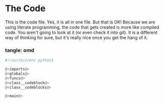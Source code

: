# The Code

This is the code file. Yes, it is all in one file. But that is OK! Because we are using literate programming, the code that gets created is more like compiled code. You aren't going to look at it (or even check it into git). It is a different way of thinking for sure, but it's really nice once you get the hang of it.

### tangle: omd

```python {tangle=omd}
#!/usr/bin/env python3

@<imports@>
@<globals@>
@<funcs@>
@<class__codeblock@>
@<class__codeblocks@>

@<main@>
```

